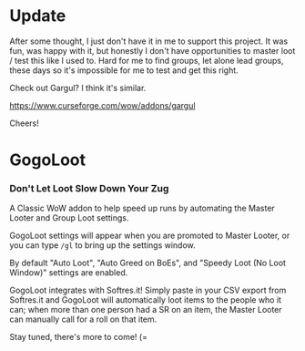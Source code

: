 # Update

After some thought, I just don't have it in me to support this project. It was fun, was happy with it, but honestly I don't have opportunities to master loot / test this like I used to. Hard for me to find groups, let alone lead groups, these days so it's impossible for me to test and get this right.

Check out Gargul? I think it's similar.

https://www.curseforge.com/wow/addons/gargul

Cheers!


# GogoLoot

### Don't Let Loot Slow Down Your Zug

A Classic WoW addon to help speed up runs by automating the Master Looter and Group Loot settings.

GogoLoot settings will appear when you are promoted to Master Looter, or you can type ```/gl``` to bring up the settings window.

By default "Auto Loot", "Auto Greed on BoEs", and "Speedy Loot (No Loot Window)" settings are enabled.

GogoLoot integrates with Softres.it! Simply paste in your CSV export from Softres.it and GogoLoot will automatically loot items to the people who it can; when more than one person had a SR on an item, the Master Looter can manually call for a roll on that item.

Stay tuned, there's more to come! (=
